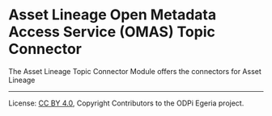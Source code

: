 <!-- SPDX-License-Identifier: CC-BY-4.0 -->
<!-- Copyright Contributors to the ODPi Egeria project. -->

# Asset Lineage Open Metadata Access Service (OMAS) Topic Connector

The Asset Lineage Topic Connector Module offers the connectors for Asset Lineage

----
License: [CC BY 4.0](https://creativecommons.org/licenses/by/4.0/),
Copyright Contributors to the ODPi Egeria project.
